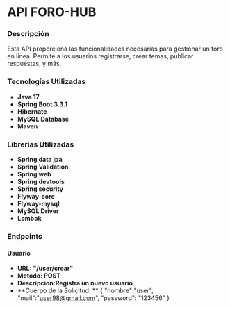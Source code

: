 # API FORO-HUB

### Descripción

Esta API proporciona las funcionalidades necesarias para gestionar un foro en línea. Permite a los usuarios registrarse, crear temas, publicar respuestas, y más.

### Tecnologías Utilizadas

- **Java 17**
- **Spring Boot 3.3.1**
- **Hibernate**
- **MySQL Database**
- **Maven**

### Librerias Utilizadas

- **Spring data jpa**
- **Spring Validation**
- **Spring web**
- **Spring devtools**
- **Spring security**
- **Flyway-core**
- **Flyway-mysql**
- **MySQL Driver**
- **Lombok**


### Endpoints

#### Usuario 

- **URL: "/user/crear"**
- **Metodo: POST**
- **Descripcion:Registra un nuevo usuario**
- **Cuerpo de la Solicitud: **
  {
   "nombre":"user",
    "mail":"user98@gmail.com",
    "password": "123456"
    }

